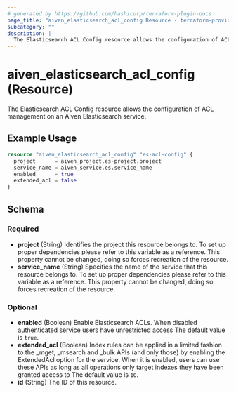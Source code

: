 ```yaml
---
# generated by https://github.com/hashicorp/terraform-plugin-docs
page_title: "aiven_elasticsearch_acl_config Resource - terraform-provider-aiven"
subcategory: ""
description: |-
  The Elasticsearch ACL Config resource allows the configuration of ACL management on an Aiven Elasticsearch service.
---
```


# aiven_elasticsearch_acl_config (Resource)

The Elasticsearch ACL Config resource allows the configuration of ACL management on an Aiven Elasticsearch service.

## Example Usage

```terraform
resource "aiven_elasticsearch_acl_config" "es-acl-config" {
  project      = aiven_project.es-project.project
  service_name = aiven_service.es.service_name
  enabled      = true
  extended_acl = false
}
```

<!-- schema generated by tfplugindocs -->
## Schema

### Required

- **project** (String) Identifies the project this resource belongs to. To set up proper dependencies please refer to this variable as a reference. This property cannot be changed, doing so forces recreation of the resource.
- **service_name** (String) Specifies the name of the service that this resource belongs to. To set up proper dependencies please refer to this variable as a reference. This property cannot be changed, doing so forces recreation of the resource.

### Optional

- **enabled** (Boolean) Enable Elasticsearch ACLs. When disabled authenticated service users have unrestricted access The default value is `true`.
- **extended_acl** (Boolean) Index rules can be applied in a limited fashion to the _mget, _msearch and _bulk APIs (and only those) by enabling the ExtendedAcl option for the service. When it is enabled, users can use these APIs as long as all operations only target indexes they have been granted access to The default value is `10`.
- **id** (String) The ID of this resource.


